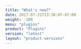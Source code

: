 ```yaml
---
title: "What's new?"
date: 2017-07-21T13:38:07-07:00
weight: -100
menu: "plugins"
product: "Plugins"
version: "latest"
layout: "product-versions"
---
```


